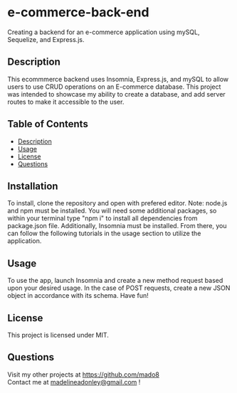# e-commerce-back-end
Creating a backend for an e-commerce application using mySQL, Sequelize, and Express.js.
    
## Description
This ecommmerce backend uses Insomnia, Express.js, and mySQL to allow users to use CRUD operations on an E-commerce database. This project was intended to showcase my ability to create a database, and add server routes to make it accessible to the user. 

## Table of Contents

- [ Description ](#Description)</br>
- [ Usage ](#Usage)</br>
- [ License ](#License )</br>
- [ Questions ](#Questions)</br>

## Installation
To install, clone the repository and open with prefered editor. Note: node.js and npm must be installed. You will need some additional packages, so within your terminal type "npm i" to install all dependencies from package.json file. Additionally, Insomnia must be installed. From there, you can follow the following tutorials in the usage section to utilize the application.

## Usage
To use the app, launch Insomnia and create a new method request based upon your desired usage. In the case of POST requests, create a new JSON object in accordance with its schema. Have fun!



## License 
This project is licensed under MIT.  


## Questions

Visit my other projects at https://github.com/mado8 </br>
Contact me at madelineadonley@gmail.com ! </br>
